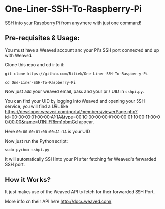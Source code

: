 # One-Liner-SSH-To-Raspberry-Pi
SSH into your Raspberry Pi from anywhere with just one command!

## Pre-requisites & Usage:

You must have a Weaved account and your Pi's SSH port connected and up with Weaved.

Clone this repo and cd into it:

`git clone https://github.com/Ritiek/One-Liner-SSH-To-Raspberry-Pi`

`cd One-Liner-SSH-To-Raspberry-Pi`

Now just add your weaved email, pass and your pi's UID in `sshpi.py`.

You can find your UID by logging into Weaved and opening your SSH service, you will find a URL like https://developer.weaved.com/portal/members/viewerPage.php?id=00:00:00:01:00:00:A1:1A&type=00:1C:00:00:00:01:00:00:01:10:00:11:00:00:00:00&name=U1NIIFRlcm1pbmGd appear.

Here `00:00:00:01:00:00:A1:1A` is your UID

Now just run the Python script:

`sudo python sshpi.py`

It will automatically SSH into your Pi after fetching for Weaved's forwarded SSH port.

## How it Works?

It just makes use of the Weaved API to fetch for their forwarded SSH Port.

More info on their API here http://docs.weaved.com/
